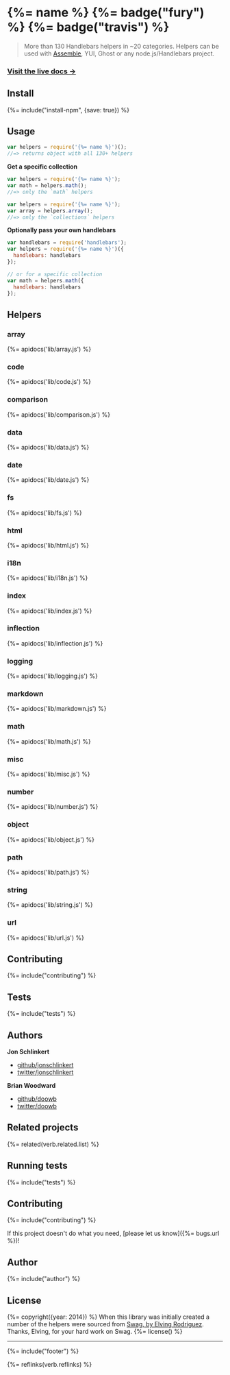# {%= name %} {%= badge("fury") %} {%= badge("travis") %}

> More than 130 Handlebars helpers in ~20 categories. Helpers can be used with [Assemble](https://github.com/assemble/assemble), YUI, Ghost or any node.js/Handlebars project.

### [Visit the live docs →](http://assemble.io/helpers/)

<!-- toc -->

## Install
{%= include("install-npm", {save: true}) %}

## Usage

```js
var helpers = require('{%= name %}')();
//=> returns object with all 130+ helpers
```

**Get a specific collection**

```js
var helpers = require('{%= name %}');
var math = helpers.math();
//=> only the `math` helpers

var helpers = require('{%= name %}');
var array = helpers.array();
//=> only the `collections` helpers
```

**Optionally pass your own handlebars**

```js
var handlebars = require('handlebars');
var helpers = require('{%= name %}')({
  handlebars: handlebars
});

// or for a specific collection
var math = helpers.math({
  handlebars: handlebars
});
```

## Helpers

### array
{%= apidocs('lib/array.js') %}

### code
{%= apidocs('lib/code.js') %}

### comparison
{%= apidocs('lib/comparison.js') %}

### data
{%= apidocs('lib/data.js') %}

### date
{%= apidocs('lib/date.js') %}

### fs
{%= apidocs('lib/fs.js') %}

### html
{%= apidocs('lib/html.js') %}

### i18n
{%= apidocs('lib/i18n.js') %}

### index
{%= apidocs('lib/index.js') %}

### inflection
{%= apidocs('lib/inflection.js') %}

### logging
{%= apidocs('lib/logging.js') %}

### markdown
{%= apidocs('lib/markdown.js') %}

### math
{%= apidocs('lib/math.js') %}

### misc
{%= apidocs('lib/misc.js') %}

### number
{%= apidocs('lib/number.js') %}

### object
{%= apidocs('lib/object.js') %}

### path
{%= apidocs('lib/path.js') %}

### string
{%= apidocs('lib/string.js') %}

### url
{%= apidocs('lib/url.js') %}

## Contributing
{%= include("contributing") %}

## Tests
{%= include("tests") %}

## Authors

**Jon Schlinkert**
 
+ [github/jonschlinkert](https://github.com/jonschlinkert)
+ [twitter/jonschlinkert](http://twitter.com/jonschlinkert) 
 
**Brian Woodward**
 
+ [github/doowb](https://github.com/doowb)
+ [twitter/doowb](http://twitter.com/doowb) 

## Related projects
{%= related(verb.related.list) %}  

## Running tests
{%= include("tests") %}

## Contributing
{%= include("contributing") %}

If this project doesn't do what you need, [please let us know]({%= bugs.url %})!

## Author
{%= include("author") %}

## License
{%= copyright({year: 2014}) %}
When this library was initially created a number of the helpers were sourced from [Swag, by Elving Rodriguez](http://elving.github.com/swag/). Thanks, Elving, for your hard work on Swag.
{%= license() %}

***

{%= include("footer") %}

{%= reflinks(verb.reflinks) %}
